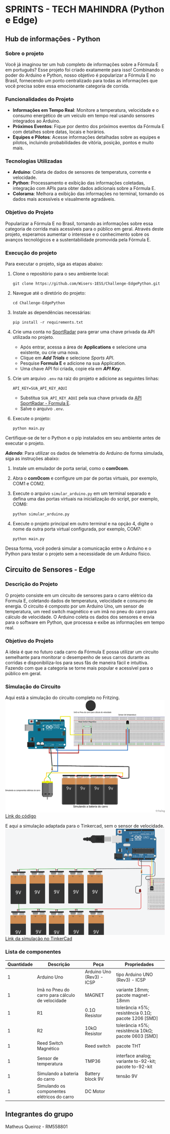 # SPRINTS - TECH MAHINDRA (Python e Edge)

## Hub de informações - Python

### Sobre o projeto

Você já imaginou ter um hub completo de informações sobre a Fórmula E em português? Esse projeto foi criado exatamente para isso! Combinando o poder do Arduino e Python, nosso objetivo é popularizar a Fórmula E no Brasil, fornecendo um ponto centralizado para todas as informações que você precisa sobre essa emocionante categoria de corrida.

### Funcionalidades do Projeto

- **Informações em Tempo Real**: Monitore a temperatura, velocidade e o consumo energético de um veículo em tempo real usando sensores integrados ao Arduino.
- **Próximos Eventos**: Fique por dentro dos próximos eventos da Fórmula E com detalhes sobre datas, locais e horários.
- **Equipes e Pilotos**: Acesse informações detalhadas sobre as equipes e pilotos, incluindo probabilidades de vitória, posição, pontos e muito mais.


### Tecnologias Utilizadas

- **Arduino**: Coleta de dados de sensores de temperatura, corrente e velocidade.
- **Python**: Processamento e exibição das informações coletadas, integração com APIs para obter dados adicionais sobre a Fórmula E.
- **Colorama**: Melhora a exibição das informações no terminal, tornando os dados mais acessíveis e visualmente agradáveis.

### Objetivo do Projeto

Popularizar a Fórmula E no Brasil, tornando as informações sobre essa categoria de corrida mais acessíveis para o público em geral. Através deste projeto, esperamos aumentar o interesse e o conhecimento sobre os avanços tecnológicos e a sustentabilidade promovida pela Fórmula E.

### Execução do projeto

Para executar o projeto, siga as etapas abaixo:

1. Clone o repositório para o seu ambiente local:

   ```
   git clone https://github.com/Wisers-1ESS/Challenge-EdgePython.git
   ```

2. Navegue até o diretório do projeto:

   ```
   cd Challenge-EdgePython
   ```

3. Instale as dependências necessárias:

   ```
   pip install -r requirements.txt
   ```

4. Crie uma conta no <a href="https://console.sportradar.com/">SportRadar</a> para gerar uma chave privada da API utilizada no projeto.
   - Após entrar, acessa a área de **Applications** e selecione uma existente, ou crie uma nova.
   - Clique em **_Add Trials_** e selecione _Sports API_.
   - Pesquise **Formula E** e adicione na sua Application.
   - Uma chave API foi criada, copie ela em **_API Key_**.
5. Crie um arquivo `.env` na raiz do projeto e adicione as seguintes linhas:

   ```
   API_KEY=SUA_API_KEY_AQUI
   ```

   - Substitua `SUA_API_KEY_AQUI` pela sua chave privada da <a href="https://developer.sportradar.com/racing/reference/formula-e-overview" target="_blank">API SportRadar - Formula E</a>.
   - Salve o arquivo `.env`.

6. Execute o projeto:

   ```
   python main.py
   ```

Certifique-se de ter o Python e o pip instalados em seu ambiente antes de executar o projeto.

***Adendo***: Para utilizar os dados de telemetria do Arduino de forma simulada, siga as instruções abaixo:

1. Instale um emulador de porta serial, como o **com0com**.

2. Abra o **com0com** e configure um par de portas virtuais, por exemplo, COM1 e COM2.

3. Execute o arquivo `simular_arduino.py` em um terminal separado e defina uma das portas virtuais na inicialização do script, por exemplo, COM6:

   ```
   python simular_arduino.py
   ```

4. Execute o projeto principal em outro terminal e na opção 4, digite o nome da outra porta virtual configurada, por exemplo, COM7:

   ```
   python main.py
   ```

Dessa forma, você poderá simular a comunicação entre o Arduino e o Python para testar o projeto sem a necessidade de um Arduino físico.

## Circuito de Sensores - Edge

### Descrição do Projeto

O projeto consiste em um circuito de sensores para o carro elétrico da Formula E, coletando dados de temperatura, velocidade e consumo de energia. O circuito é composto por um Arduino Uno, um sensor de temperatura, um reed switch magnético e um imã no pneu do carro para cálculo de velocidade. O Arduino coleta os dados dos sensores e envia para o software em Python, que processa e exibe as informações em tempo real.

### Objetivo do Projeto

A ideia é que no futuro cada carro da Fórmula E possa utilizar um circuito semelhante para monitorar o desempenho de seus carros durante as corridas e disponibiliza-los para seus fãs de maneira fácil e intuitiva. Fazendo com que a categoria se torne mais popular e acessível para o público em geral.

### Simulação do Circuito

Aqui está a simulação do circuito completo no Fritzing.
<img src="./edge/Sprint.png" alt="circuito completo no Fritzing">
<a href="./edge/sprintCod.ino">Link do código</a>

E aqui a simulação adaptada para o Tinkercad, sem o sensor de velocidade.
<img src="./edge/tinkercad.png" alt="circuito adaptado para o tinkercad">
<a href="https://www.tinkercad.com/things/58NdPJE1c83-sprintedge?sharecode=v_PwgfuQXFmN3SI2Dt3uhuJ3maFtRYsnJ9u47CJ-eGw">Link da simulação no TinkerCad</a>

### Lista de componentes

<table>
  <thead>
   <tr>
    <th>Quantidade</th>
    <th>Descrição</th>
    <th>Peça</th>
    <th>Propriedades</th>
    </tr>
  </thead>
  <tbody>
  <tr>
    <td>1</td>
    <td>Arduino Uno</td>
    <td>Arduino Uno (Rev3) - ICSP</td>
    <td class="props">tipo Arduino UNO (Rev3) - ICSP</td>
</tr><tr>
    <td>1</td>
    <td>Imã no Pneu do carro para cálculo de velocidade</td>
    <td>MAGNET</td>
    <td class="props">variante 18mm; pacote magnet-18mm</td>
</tr><tr>
    <td>1</td>
    <td>R1</td>
    <td>0.1Ω Resistor</td>
    <td class="props">tolerância ±5%; resistência 0.1Ω; pacote 1206 [SMD]</td>
</tr><tr>
    <td>1</td>
    <td>R2</td>
    <td>10kΩ Resistor</td>
    <td class="props">tolerância ±5%; resistência 10kΩ; pacote 0603 [SMD]</td>
</tr><tr>
  <td>1</td>
    <td>Reed Switch Magnético</td>
    <td>Reed switch</td>
    <td class="props">pacote THT</td>
</tr><tr>
  <td>1</td>
    <td>Sensor de temperatura</td>
    <td>TMP36</td>
    <td class="props">interface analog; variante to-92-kit; pacote to-92-kit</td>
</tr><tr>
  <td>1</td>
    <td>Simulando a bateria do carro</td>
    <td>Battery block 9V</td>
    <td class="props">tensão 9V</td>
</tr><tr>
  <td>1</td>
    <td>Simulando os componentes elétricos do carro</td>
    <td>DC Motor</td>
    <td class="props"></td>
</tr>
  </tbody>
</table>


## Integrantes do grupo

Matheus Queiroz - RM558801
